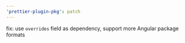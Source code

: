 ```yaml
---
'prettier-plugin-pkg': patch
---
```


fix: use `overrides` field as dependency, support more Angular package formats
